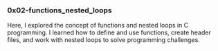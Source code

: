 
### 0x02-functions_nested_loops
Here, I explored the concept of functions and nested loops in C programming. I learned how to define and use functions, create header files, and work with nested loops to solve programming challenges.
